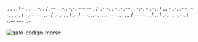 .... .. / - .... . .-. . /
.-- . .-.. -.-. --- -- . / ..- -. . -..- .--. . -.-. - . -.. / ... - .-. .- -. --. . .-. /
-.-- --- ..- / .- .-. . / .- / -.-. ..- .-. .. --- ..- ... / --- -. . /
.. / .-.. .. -.- . / -.-- --- ..-

![gato-codigo-morse](https://github.com/user-attachments/assets/65e46218-569a-4a7c-8020-fcc43733c3de)
